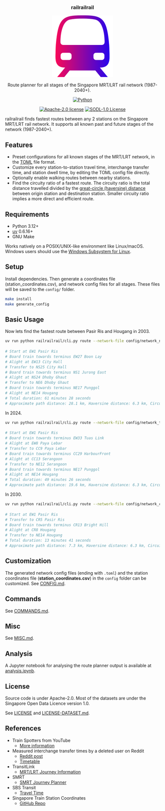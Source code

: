 <div align="center">
  <h3 align="center">railrailrail</h3>
  <img src="images/train.svg" alt="Train" width="200" height="200">

  <p align="center">
  Route planner for all stages of the Singapore MRT/LRT rail network (1987-2040+).
  </p>

  <p align="center">
  <a href="https://python.org"><img src="https://img.shields.io/badge/Python-FFD43B?style=for-the-badge&logo=python&logoColor=blue" alt="Python"/></a>
  </p>

  <p align="center">
  <a href="LICENSE"><img src="https://img.shields.io/badge/SOURCE_CODE_LICENSE-Apache--2.0-GREEN?style=for-the-badge" alt="Apache-2.0 license"/></a>
  <a href="LICENSE-DATASET.md"><img src="https://img.shields.io/badge/DATASET_LICENSE-SODL--1.0-GREEN?style=for-the-badge" alt="SODL-1.0 License"/></a>
  </p>
</div>

railrailrail finds fastest routes between any 2 stations on the Singapore MRT/LRT rail network. It supports all known past and future stages of the network (1987-2040+).

## Features

- Preset configurations for all known stages of the MRT/LRT network, in the [TOML](https://toml.io) file format.
- Customize every station-to-station travel time, interchange transfer time, and station dwell time, by editing the TOML config file directly.
- Optionally enable walking routes between nearby stations.
- Find the circuity ratio of a fastest route. The circuity ratio is the total distance travelled divided by the [great-circle (haversine) distance](https://en.wikipedia.org/wiki/Great-circle_distance) between origin station and destination station. Smaller circuity ratio implies a more direct and efficient route.

## Requirements

- Python 3.12+
- [uv](https://docs.astral.sh/uv) 0.6.16+
- GNU Make

Works natively on a POSIX/UNIX-like environment like Linux/macOS. Windows users should use the [Windows Subsystem for Linux](https://docs.microsoft.com/en-us/windows/wsl/install).

## Setup

Install dependencies. Then generate a coordinates file (station_coordinates.csv), and network config files for all stages.
These files will be saved to the `config/` folder.

```bash
make install
make generate_config
```

## Basic Usage

Now lets find the fastest route between Pasir Ris and Hougang in 2003.

```bash
uv run python railrailrail/cli.py route --network-file config/network_nel.toml --coordinates-file config/station_coordinates.csv --start EW1 --end NE14

# Start at EW1 Pasir Ris
# Board train towards terminus EW27 Boon Lay
# Alight at EW13 City Hall
# Transfer to NS25 City Hall
# Board train towards terminus NS1 Jurong East
# Alight at NS24 Dhoby Ghaut
# Transfer to NE6 Dhoby Ghaut
# Board train towards terminus NE17 Punggol
# Alight at NE14 Hougang
# Total duration: 61 minutes 28 seconds
# Approximate path distance: 28.1 km, Haversine distance: 6.3 km, Circuity ratio: 4.4
```

In 2024.

```bash
uv run python railrailrail/cli.py route --network-file config/network_tel_4.toml --coordinates-file config/station_coordinates.csv --start EW1 --end NE14

# Start at EW1 Pasir Ris
# Board train towards terminus EW33 Tuas Link
# Alight at EW8 Paya Lebar
# Transfer to CC9 Paya Lebar
# Board train towards terminus CC29 HarbourFront
# Alight at CC13 Serangoon
# Transfer to NE12 Serangoon
# Board train towards terminus NE17 Punggol
# Alight at NE14 Hougang
# Total duration: 49 minutes 26 seconds
# Approximate path distance: 19.6 km, Haversine distance: 6.3 km, Circuity ratio: 3.1
```

In 2030.

```bash
uv run python railrailrail/cli.py route --network-file config/network_crl_1.toml --coordinates-file config/station_coordinates.csv --start EW1 --end NE14

# Start at EW1 Pasir Ris
# Transfer to CR5 Pasir Ris
# Board train towards terminus CR13 Bright Hill
# Alight at CR8 Hougang
# Transfer to NE14 Hougang
# Total duration: 13 minutes 41 seconds
# Approximate path distance: 7.3 km, Haversine distance: 6.3 km, Circuity ratio: 1.1
```

## Customization

The generated network config files (ending with `.toml`) and the station coordinates file (**station_coordinates.csv**) in the `config`
folder can be customized. See [CONFIG.md](docs/CONFIG.md).

## Commands

See [COMMANDS.md](docs/COMMANDS.md).

## Misc

See [MISC.md](docs/MISC.md).

## Analysis

A Jupyter notebook for analysing the route planner output is available at [analysis.ipynb](analysis/analysis.ipynb).

## License

Source code is under Apache-2.0. Most of the datasets are under the Singapore Open Data Licence version 1.0.

See [LICENSE](LICENSE) and [LICENSE-DATASET.md](LICENSE-DATASET.md).

## References

- Train Spotters from YouTube
  - [More information](docs/TRAIN_SPOTTERS.md)
- Measured interchange transfer times by a deleted user on Reddit
  - [Reddit post](https://www.reddit.com/r/singapore/comments/10wkygf/mrt_map_with_transfer_timing)
  - [Timetable](https://docs.google.com/spreadsheets/d/1e-Tuf6rHBFsgsuFN7XqbFL8ec_vdRjQw)
- TransitLink
  - [MRT/LRT Journey Information](https://www.transitlink.com.sg/eservice/eguide/rail_idx.php)
- SMRT
  - [SMRT Journey Planner](https://journey.smrt.com.sg)
- SBS Transit
  - [Travel Time](https://www.sbstransit.com.sg/travel-time)
- Singapore Train Station Coordinates
  - [GitHub Repo](https://github.com/elliotwutingfeng/singapore_train_station_coordinates)
